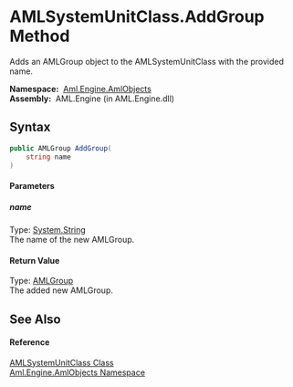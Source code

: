 AMLSystemUnitClass.AddGroup Method
==================================
Adds an AMLGroup object to the AMLSystemUnitClass with the provided name.

  **Namespace:**  [Aml.Engine.AmlObjects][1]  
  **Assembly:**  AML.Engine (in AML.Engine.dll)

Syntax
------

```csharp
public AMLGroup AddGroup(
	string name
)
```

#### Parameters

##### *name*
Type: [System.String][2]  
The name of the new AMLGroup.

#### Return Value
Type: [AMLGroup][3]  
The added new AMLGroup.

See Also
--------

#### Reference
[AMLSystemUnitClass Class][4]  
[Aml.Engine.AmlObjects Namespace][1]  

[1]: ../README.md
[2]: https://docs.microsoft.com/dotnet/api/system.string
[3]: ../AMLGroup/README.md
[4]: README.md
[5]: https://www.automationml.org
[6]: ../../icons/logoShade.png